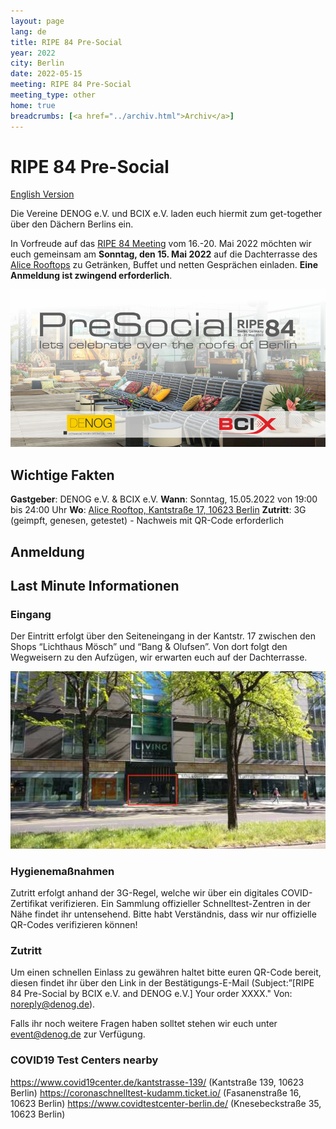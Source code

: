 ```yaml
---
layout: page
lang: de
title: RIPE 84 Pre-Social
year: 2022
city: Berlin
date: 2022-05-15
meeting: RIPE 84 Pre-Social
meeting_type: other
home: true
breadcrumbs: [<a href="../archiv.html">Archiv</a>]
---
```


# RIPE 84 Pre-Social
[English Version](ripe84_en.html)

Die Vereine DENOG e.V. und BCIX e.V. laden euch hiermit zum get-together über den Dächern Berlins ein.

In Vorfreude auf das [RIPE 84 Meeting](https://ripe84.ripe.net) vom 16.-20. Mai 2022 möchten wir euch gemeinsam am **Sonntag, den 15. Mai 2022** auf die Dachterrasse des [Alice Rooftops](https://www.alice-rooftop.de/) zu Getränken, Buffet und netten Gesprächen einladen.
**Eine Anmeldung ist zwingend erforderlich**.

![RIPE84 Banner](/images/meetings/ripe84/ripe84_banner.png)

## Wichtige Fakten

**Gastgeber**: DENOG e.V. & BCIX e.V.
**Wann**: Sonntag, 15.05.2022 von 19:00 bis 24:00 Uhr
**Wo**: [Alice Rooftop, Kantstraße 17, 10623 Berlin](https://www.alice-rooftop.de/)
**Zutritt**: 3G (geimpft, genesen, getestet) - Nachweis mit QR-Code erforderlich

## Anmeldung

<pretix-widget event="https://pretix.eu/denog/ripe84/"></pretix-widget>


## Last Minute Informationen

### Eingang

Der Eintritt erfolgt über den Seiteneingang in der Kantstr. 17 zwischen den Shops “Lichthaus Mösch” und “Bang & Olufsen”. Von dort folgt den Wegweisern zu den Aufzügen, wir erwarten euch auf der Dachterrasse.

![Venue Entrance](/images/meetings/ripe84/ripe84_entrance.jpeg)

### Hygienemaßnahmen

Zutritt erfolgt anhand der 3G-Regel, welche wir über ein digitales COVID-Zertifikat verifizieren.
Ein Sammlung offizieller Schnelltest-Zentren in der Nähe findet ihr untensehend. Bitte habt Verständnis, dass wir nur offizielle QR-Codes verifizieren können!

### Zutritt

Um einen schnellen Einlass zu gewähren haltet bitte euren QR-Code bereit, diesen findet ihr über den Link in der Bestätigungs-E-Mail (Subject:”[RIPE 84 Pre-Social by BCIX e.V. and DENOG e.V.] Your order XXXX." Von: <noreply@denog.de>).

Falls ihr noch weitere Fragen haben solltet stehen wir euch unter event@denog.de zur Verfügung.

### COVID19 Test Centers nearby

https://www.covid19center.de/kantstrasse-139/ (Kantstraße 139, 10623 Berlin)
https://coronaschnelltest-kudamm.ticket.io/ (Fasanenstraße 16, 10623 Berlin)
https://www.covidtestcenter-berlin.de/ (Knesebeckstraße 35, 10623 Berlin)
